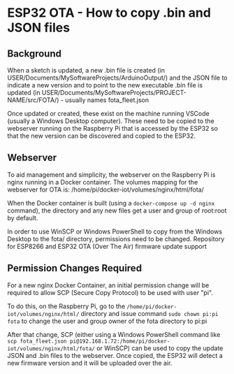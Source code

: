 # ESP32 OTA - How to copy .bin and JSON files 

## Background
When a sketch is updated, a new .bin file is created (in USER/Documents/MySoftwareProjects/ArduinoOutput/)   and
the JSON file to indicate a new version and to point to the new executable .bin file is updated 
(in USER/Documents/MySoftwareProjects/PROJECT-NAME/src/FOTA/) - usually names fota_fleet.json

Once updated or created, these exist on the machine running VSCode (usually a Windows Desktop computer).
These need to be copied to the webserver running on the Raspberry Pi that is accessed by the ESP32 so that the new
version can be discovered and copied to the ESP32.

## Webserver
To aid management and simplicity, the webserver on the Raspberry Pi is nginx running in a Docker container.
The volumes mapping for the webserver for OTA is:
/home/pi/docker-iot/volumes/nginx/html/fota/

When the Docker container is built (using a ```docker-compose up -d nginx``` command), the directory and any new files 
get a user and group of root:root by default.

In order to use WinSCP or Windows PowerShell to copy from the Windows Desktop to the fota/ directory, permissions need to be changed.
Repository for ESP8266 and ESP32 OTA (Over The Air) firmware update support

## Permission Changes Required 
For a new nginx Docker Container, an initial permission change will be required to allow 
SCP (Secure Copy Protocol) to be used with user "pi".

To do this, on the Raspberry Pi, go to the ```/home/pi/docker-iot/volumes/nginx/html/``` directory and issue command
```sudo chown pi:pi fota``` to change the user and group owner of the fota directory to pi:pi

After that change, SCP (either using a Windows PowerShell command like ```scp fota_fleet.json pi@192.168.1.72:/home/pi/docker-iot/volumes/nginx/html/fota/``` 
or WinSCP) can be used to copy the update JSON and .bin files to the webserver.
Once copied, the ESP32 will detect a new firmware version and it will be uploaded over the air.